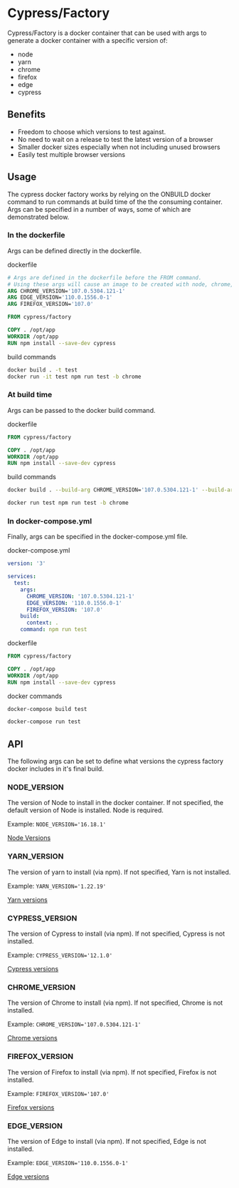 # Cypress/Factory

Cypress/Factory is a docker container that can be used with args to generate a docker container with a specific version of:

* node
* yarn
* chrome
* firefox
* edge
* cypress

## Benefits

* Freedom to choose which versions to test against.
* No need to wait on a release to test the latest version of a browser
* Smaller docker sizes especially when not including unused browsers
* Easily test multiple browser versions

## Usage

The cypress docker factory works by relying on the ONBUILD docker command to run commands at build time of the the consuming container. Args can be specified in a number of ways, some of which are demonstrated below.

### In the dockerfile

Args can be defined directly in the dockerfile.

dockerfile

```dockerfile
# Args are defined in the dockerfile before the FROM command.
# Using these args will cause an image to be created with node, chrome, firefox and edge.
ARG CHROME_VERSION='107.0.5304.121-1'
ARG EDGE_VERSION='110.0.1556.0-1'
ARG FIREFOX_VERSION='107.0'

FROM cypress/factory

COPY . /opt/app
WORKDIR /opt/app
RUN npm install --save-dev cypress
```

build commands

```bash
docker build . -t test
docker run -it test npm run test -b chrome
```

### At build time

Args can be passed to the docker build command.

dockerfile

```dockerfile
FROM cypress/factory

COPY . /opt/app
WORKDIR /opt/app
RUN npm install --save-dev cypress
```

build commands

```bash
docker build . --build-arg CHROME_VERSION='107.0.5304.121-1' --build-arg EDGE_VERSION='110.0.1556.0-1' --build-arg FIREFOX_VERSION='107.0' -t test

docker run test npm run test -b chrome
```

### In docker-compose.yml

Finally, args can be specified in the docker-compose.yml file.

docker-compose.yml

```yml
version: '3'

services:
  test:
    args:
      CHROME_VERSION: '107.0.5304.121-1'
      EDGE_VERSION: '110.0.1556.0-1'
      FIREFOX_VERSION: '107.0'
    build:
      context: .
    command: npm run test
```

dockerfile

```dockerfile
FROM cypress/factory

COPY . /opt/app
WORKDIR /opt/app
RUN npm install --save-dev cypress
```

docker commands

```bash
docker-compose build test

docker-compose run test
```

## API

The following args can be set to define what versions the cypress factory docker includes in it's final build.

### NODE_VERSION

The version of Node to install in the docker container. If not specified, the default version of Node is installed. Node is required.

Example: `NODE_VERSION='16.18.1'`

[Node Versions](https://nodejs.org/en/download/releases)

### YARN_VERSION

The version of yarn to install (via npm). If not specified, Yarn is not installed.

Example: `YARN_VERSION='1.22.19'`

[Yarn versions](https://www.npmjs.com/package/yarn)

### CYPRESS_VERSION

The version of Cypress to install (via npm). If not specified, Cypress is not installed.

Example: `CYPRESS_VERSION='12.1.0'`

[Cypress versions](https://www.npmjs.com/package/cypress)

### CHROME_VERSION

The version of Chrome to install (via npm). If not specified, Chrome is not installed.

Example: `CHROME_VERSION='107.0.5304.121-1'`

[Chrome versions](https://www.ubuntuupdates.org/package/google_chrome/stable/main/base/google-chrome-stable)

### FIREFOX_VERSION

The version of Firefox to install (via npm). If not specified, Firefox is not installed.

Example: `FIREFOX_VERSION='107.0'`

[Firefox versions](https://download-installer.cdn.mozilla.net/pub/firefox/releases/)

### EDGE_VERSION

The version of Edge to install (via npm). If not specified, Edge is not installed.

Example: `EDGE_VERSION='110.0.1556.0-1'`

[Edge versions](https://packages.microsoft.com/repos/edge/pool/main/m/microsoft-edge-stable/)
